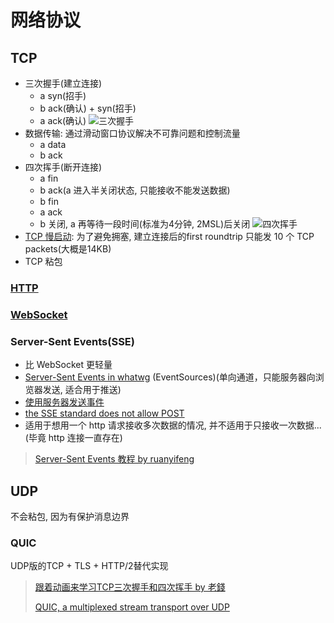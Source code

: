 # 网络协议

## TCP

* 三次握手(建立连接)
  * a syn(招手)
  * b ack(确认) + syn(招手)
  * a ack(确认)
![三次握手](https://user-gold-cdn.xitu.io/2018/6/26/1643a1dd6df4813b?imageslim)
* 数据传输: 通过滑动窗口协议解决不可靠问题和控制流量
  * a data
  * b ack
* 四次挥手(断开连接)
  * a fin
  * b ack(a 进入半关闭状态, 只能接收不能发送数据)
  * b fin
  * a ack
  * b 关闭, a 再等待一段时间(标准为4分钟, 2MSL)后关闭
![四次挥手](https://user-gold-cdn.xitu.io/2018/6/26/1643a20296de1ff0?imageslim)
* [TCP 慢启动](https://calendar.perfplanet.com/2018/tcp-slow-start/): 为了避免拥塞, 建立连接后的first roundtrip 只能发 10 个 TCP packets(大概是14KB)
* TCP 粘包

### [HTTP](2018-05-18-http.md)

### [WebSocket](2020-04-07-websocket.md)

### Server-Sent Events(SSE)

* 比 WebSocket 更轻量
* [Server-Sent Events in whatwg](https://html.spec.whatwg.org/multipage/server-sent-events.html#server-sent-events) (EventSources)(单向通道，只能服务器向浏览器发送, 适合用于推送)
* [使用服务器发送事件](https://developer.mozilla.org/zh-CN/docs/Server-sent_events/Using_server-sent_events)
* [the SSE standard does not allow POST](https://stackoverflow.com/questions/34261928/server-sent-events-pass-parameter-by-post-method)
* 适用于想用一个 http 请求接收多次数据的情况, 并不适用于只接收一次数据...(毕竟 http 连接一直存在)

> [Server-Sent Events 教程 by ruanyifeng](http://www.ruanyifeng.com/blog/2017/05/server-sent_events.html)

## UDP

不会粘包, 因为有保护消息边界

### QUIC

UDP版的TCP + TLS + HTTP/2替代实现

> [跟着动画来学习TCP三次握手和四次挥手 by 老錢](https://juejin.im/post/5b29d2c4e51d4558b80b1d8c)
>
> [QUIC, a multiplexed stream transport over UDP](https://www.chromium.org/quic)
